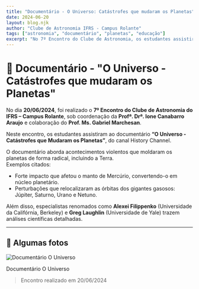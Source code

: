 ```yaml
---
title: "Documentário - O Universo: Catástrofes que mudaram os Planetas"
date: 2024-06-20
layout: blog.njk
author: "Clube de Astronomia IFRS - Campus Rolante"
tags: ["astronomia", "documentário", "planetas", "educação"]
excerpt: "No 7º Encontro do Clube de Astronomia, os estudantes assistiram ao documentário 'O Universo - Catástrofes que Mudaram os Planetas', analisando impactos e perturbações planetárias."
---
```


# 📰 Documentário - "O Universo - Catástrofes que mudaram os Planetas"

No dia **20/06/2024**, foi realizado o **7º Encontro do Clube de Astronomia do IFRS – Campus Rolante**, sob coordenação da **Profª. Drª. Ione Canabarro Araujo** e colaboração do **Prof. Ms. Gabriel Marchesan**.

Neste encontro, os estudantes assistiram ao documentário **“O Universo - Catástrofes que Mudaram os Planetas”**, do canal History Channel.

O documentário aborda acontecimentos violentos que moldaram os planetas de forma radical, incluindo a Terra.  
Exemplos citados:

- Forte impacto que afetou o manto de Mercúrio, convertendo-o em núcleo planetário.
- Perturbações que relocalizaram as órbitas dos gigantes gasosos: Júpiter, Saturno, Urano e Netuno.

Além disso, especialistas renomados como **Alexei Filippenko** (Universidade da Califórnia, Berkeley) e **Greg Laughlin** (Universidade de Yale) trazem análises científicas detalhadas.

---

## 📸 Algumas fotos

<div class="post-gallery">
  <div class="gallery-item">
    <img src="../img/documentario.jpg" alt="Documentário O Universo" class="lightbox-trigger">
    <p>Documentário O Universo</p>
  </div>
</div>

> Encontro realizado em 20/06/2024
